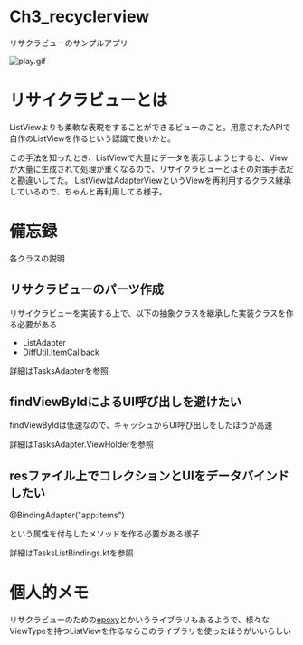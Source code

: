 # Ch3_recyclerview

リサクラビューのサンプルアプリ

![play.gif](https://github.com/nebusokuhibari/LearningArchtecture/blob/master/ch3_recyclerview/play.gif?raw=true)

# リサイクラビューとは

ListViewよりも柔軟な表現をすることができるビューのこと。用意されたAPIで自作のListViewを作るという認識で良いかと。

この手法を知ったとき、ListViewで大量にデータを表示しようとすると、Viewが大量に生成されて処理が重くなるので、リサイクラビューとはその対策手法だと勘違いしてた。
ListViewはAdapterViewというViewを再利用するクラス継承しているので、ちゃんと再利用してる様子。

# 備忘録

各クラスの説明

## リサクラビューのパーツ作成

リサイクラビューを実装する上で、以下の抽象クラスを継承した実装クラスを作る必要がある

- ListAdapter
- DiffUtil.ItemCallback

詳細はTasksAdapterを参照

## findViewByIdによるUI呼び出しを避けたい

findViewByIdは低速なので、キャッシュからUI呼び出しをしたほうが高速

詳細はTasksAdapter.ViewHolderを参照

## resファイル上でコレクションとUIをデータバインドしたい

@BindingAdapter("app:items")

という属性を付与したメソッドを作る必要がある様子

詳細はTasksListBindings.ktを参照

# 個人的メモ

リサクラビューのための[epoxy](https://github.com/airbnb/epoxy)とかいうライブラリもあるようで、様々なViewTypeを持つListViewを作るならこのライブラリを使ったほうがいいらしい